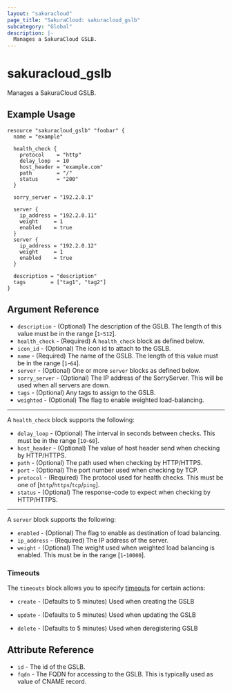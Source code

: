 ```yaml
---
layout: "sakuracloud"
page_title: "SakuraCloud: sakuracloud_gslb"
subcategory: "Global"
description: |-
  Manages a SakuraCloud GSLB.
---
```


# sakuracloud_gslb

Manages a SakuraCloud GSLB.

## Example Usage

```hcl
resource "sakuracloud_gslb" "foobar" {
  name = "example"

  health_check {
    protocol    = "http"
    delay_loop  = 10
    host_header = "example.com"
    path        = "/"
    status      = "200"
  }

  sorry_server = "192.2.0.1"

  server {
    ip_address = "192.2.0.11"
    weight     = 1
    enabled    = true
  }
  server {
    ip_address = "192.2.0.12"
    weight     = 1
    enabled    = true
  }

  description = "description"
  tags        = ["tag1", "tag2"]
}
```
## Argument Reference

* `description` - (Optional) The description of the GSLB. The length of this value must be in the range [`1`-`512`].
* `health_check` - (Required) A `health_check` block as defined below.
* `icon_id` - (Optional) The icon id to attach to the GSLB.
* `name` - (Required) The name of the GSLB. The length of this value must be in the range [`1`-`64`].
* `server` - (Optional) One or more `server` blocks as defined below.
* `sorry_server` - (Optional) The IP address of the SorryServer. This will be used when all servers are down.
* `tags` - (Optional) Any tags to assign to the GSLB.
* `weighted` - (Optional) The flag to enable weighted load-balancing.


---

A `health_check` block supports the following:

* `delay_loop` - (Optional) The interval in seconds between checks. This must be in the range [`10`-`60`].
* `host_header` - (Optional) The value of host header send when checking by HTTP/HTTPS.
* `path` - (Optional) The path used when checking by HTTP/HTTPS.
* `port` - (Optional) The port number used when checking by TCP.
* `protocol` - (Required) The protocol used for health checks. This must be one of [`http`/`https`/`tcp`/`ping`].
* `status` - (Optional) The response-code to expect when checking by HTTP/HTTPS.

---

A `server` block supports the following:

* `enabled` - (Optional) The flag to enable as destination of load balancing.
* `ip_address` - (Required) The IP address of the server.
* `weight` - (Optional) The weight used when weighted load balancing is enabled. This must be in the range [`1`-`10000`].


### Timeouts

The `timeouts` block allows you to specify [timeouts](https://www.terraform.io/docs/configuration/resources.html#operation-timeouts) for certain actions:

* `create` - (Defaults to 5 minutes) Used when creating the GSLB


* `update` - (Defaults to 5 minutes) Used when updating the GSLB

* `delete` - (Defaults to 5 minutes) Used when deregistering GSLB



## Attribute Reference

* `id` - The id of the GSLB.
* `fqdn` - The FQDN for accessing to the GSLB. This is typically used as value of CNAME record.



